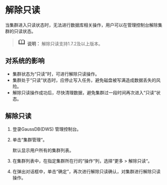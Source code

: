 # 解除只读<a name="ZH-CN_TOPIC_0000001145696637"></a>

当集群进入只读状态时，无法进行数据库相关操作，用户可以在管理控制台解除集群的只读状态。

>![](public_sys-resources/icon-note.gif) **说明：** 
>解除只读支持1.7.2及以上版本。

## 对系统的影响<a name="section1614565113217"></a>

-   集群状态为“只读”时，可进行解除只读操作。
-   集群处于“只读”状态时，应停止写入任务，避免磁盘被写满造成数据丢失的风险。
-   解除只读操作成功后，尽快清理数据，避免集群过一段时间再次进入“只读”状态。

## 解除只读<a name="section9511922183219"></a>

1.  登录GaussDB\(DWS\) 管理控制台。
2.  单击“集群管理“。

    默认显示用户所有的集群列表。

3.  在集群列表中，在指定集群所在行的“操作“列，选择“更多  \>  解除只读“。
4.  在弹出对话框中，单击“确定”，再次进行解除只读确认，对集群进行解除只读操作。

